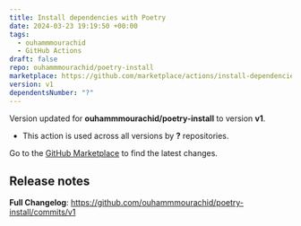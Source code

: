 ```yaml
---
title: Install dependencies with Poetry
date: 2024-03-23 19:19:50 +00:00
tags:
  - ouhammmourachid
  - GitHub Actions
draft: false
repo: ouhammmourachid/poetry-install
marketplace: https://github.com/marketplace/actions/install-dependencies-with-poetry
version: v1
dependentsNumber: "?"
---
```



Version updated for **ouhammmourachid/poetry-install** to version **v1**.
- This action is used across all versions by **?** repositories.

Go to the [GitHub Marketplace](https://github.com/marketplace/actions/install-dependencies-with-poetry) to find the latest changes.

## Release notes

**Full Changelog**: https://github.com/ouhammmourachid/poetry-install/commits/v1
